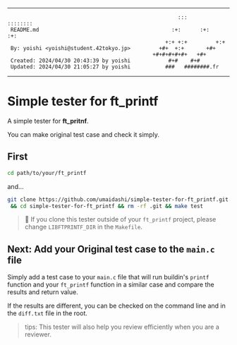 ********************************************************************************
                                                                                
                                                          :::      ::::::::     
     README.md                                          :+:      :+:    :+:     
                                                      +:+ +:+         +:+       
     By: yoishi <yoishi@student.42tokyo.jp>         +#+  +:+       +#+          
                                                  +#+#+#+#+#+   +#+             
     Created: 2024/04/30 20:43:39 by yoishi            #+#    #+#               
     Updated: 2024/04/30 21:05:27 by yoishi           ###   ########.fr         
                                                                                
********************************************************************************

# Simple tester for ft_printf

A simple tester for **ft_pritnf**.

You can make original test case and check it simply.

## First

```bash
cd path/to/your/ft_printf
```

and...

```bash
git clone https://github.com/umaidashi/simple-tester-for-ft_printf.git \
 && cd simple-tester-for-ft_printf && rm -rf .git && make test
```

> 🚨 If you clone this tester outside of your `ft_printf` project, please change `LIBFTPRINTF_DIR` in the `Makefile`.

## Next: Add your **Original** test case to the `main.c` file

Simply add a test case to your `main.c` file that will run buildin's `printf` function and your `ft_printf` function in a similar case and compare the results and return value.

If the results are different, you can be checked on the command line and in the `diff.txt` file in the root.

> tips: This tester will also help you review efficiently when you are a reviewer.
